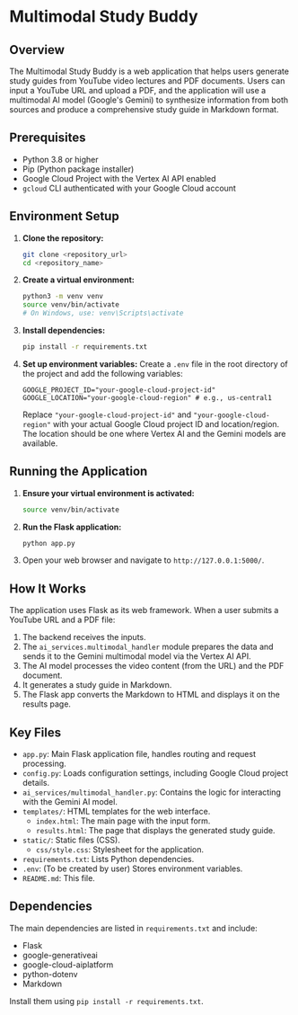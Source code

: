 # Multimodal Study Buddy

## Overview

The Multimodal Study Buddy is a web application that helps users generate study guides from YouTube video lectures and PDF documents. Users can input a YouTube URL and upload a PDF, and the application will use a multimodal AI model (Google's Gemini) to synthesize information from both sources and produce a comprehensive study guide in Markdown format.

## Prerequisites

- Python 3.8 or higher
- Pip (Python package installer)
- Google Cloud Project with the Vertex AI API enabled
- `gcloud` CLI authenticated with your Google Cloud account

## Environment Setup

1.  **Clone the repository:**
    ```bash
    git clone <repository_url>
    cd <repository_name>
    ```

2.  **Create a virtual environment:**
    ```bash
    python3 -m venv venv
    source venv/bin/activate
    # On Windows, use: venv\Scripts\activate
    ```

3.  **Install dependencies:**
    ```bash
    pip install -r requirements.txt
    ```

4.  **Set up environment variables:**
    Create a `.env` file in the root directory of the project and add the following variables:
    ```env
    GOOGLE_PROJECT_ID="your-google-cloud-project-id"
    GOOGLE_LOCATION="your-google-cloud-region" # e.g., us-central1
    ```
    Replace `"your-google-cloud-project-id"` and `"your-google-cloud-region"` with your actual Google Cloud project ID and location/region. The location should be one where Vertex AI and the Gemini models are available.

## Running the Application

1.  **Ensure your virtual environment is activated:**
    ```bash
    source venv/bin/activate
    ```

2.  **Run the Flask application:**
    ```bash
    python app.py
    ```

3.  Open your web browser and navigate to `http://127.0.0.1:5000/`.

## How It Works

The application uses Flask as its web framework. When a user submits a YouTube URL and a PDF file:
1.  The backend receives the inputs.
2.  The `ai_services.multimodal_handler` module prepares the data and sends it to the Gemini multimodal model via the Vertex AI API.
3.  The AI model processes the video content (from the URL) and the PDF document.
4.  It generates a study guide in Markdown.
5.  The Flask app converts the Markdown to HTML and displays it on the results page.

## Key Files

-   `app.py`: Main Flask application file, handles routing and request processing.
-   `config.py`: Loads configuration settings, including Google Cloud project details.
-   `ai_services/multimodal_handler.py`: Contains the logic for interacting with the Gemini AI model.
-   `templates/`: HTML templates for the web interface.
    -   `index.html`: The main page with the input form.
    -   `results.html`: The page that displays the generated study guide.
-   `static/`: Static files (CSS).
    -   `css/style.css`: Stylesheet for the application.
-   `requirements.txt`: Lists Python dependencies.
-   `.env`: (To be created by user) Stores environment variables.
-   `README.md`: This file.

## Dependencies

The main dependencies are listed in `requirements.txt` and include:
-   Flask
-   google-generativeai
-   google-cloud-aiplatform
-   python-dotenv
-   Markdown

Install them using `pip install -r requirements.txt`.
